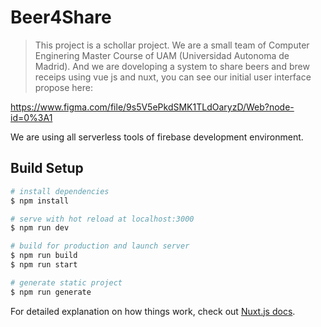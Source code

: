 # Beer4Share

> This project is a schollar project. We are a small team of Computer Enginering Master Course of UAM (Universidad Autonoma de Madrid). And we are doveloping a system to share beers and brew receips using vue js and nuxt, you can see our initial  user interface propose here:

https://www.figma.com/file/9s5V5ePkdSMK1TLdOaryzD/Web?node-id=0%3A1

We are using all serverless tools of firebase development environment.

## Build Setup

```bash
# install dependencies
$ npm install

# serve with hot reload at localhost:3000
$ npm run dev

# build for production and launch server
$ npm run build
$ npm run start

# generate static project
$ npm run generate
```

For detailed explanation on how things work, check out [Nuxt.js docs](https://nuxtjs.org).


